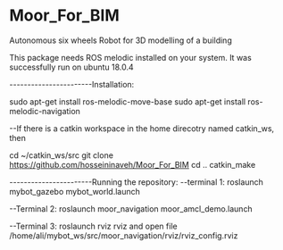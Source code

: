 # Moor_For_BIM
Autonomous six wheels Robot for 3D modelling of a building


This package needs ROS melodic installed on your system. It was successfully run on ubuntu 18.0.4

-----------------------Installation: 

sudo apt-get install ros-melodic-move-base 
sudo apt-get install ros-melodic-navigation

--If there is a catkin workspace in the home direcotry named catkin_ws, then 

cd ~/catkin_ws/src 
git clone https://github.com/hosseininaveh/Moor_For_BIM cd .. catkin_make

-----------------------Running the repository: 
--terminal 1: roslaunch mybot_gazebo mybot_world.launch

--Terminal 2: roslaunch moor_navigation moor_amcl_demo.launch

--Terminal 3: roslaunch rviz rviz and open file /home/ali/mybot_ws/src/moor_navigation/rviz/rviz_config.rviz
